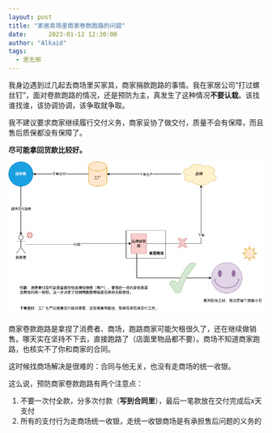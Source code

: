 ```yaml
---
layout: post
title: "家居卖场里商家卷款跑路的问题"
date:      2023-01-12 12:30:00
author: "Alkaid"
tags:
  - 思无邪
---
```




我身边遇到过几起去商场里买家具，商家捐款跑路的事情。我在家居公司“打过螺丝钉”，面对卷款跑路的情况，还是预防为主，真发生了这种情况**不要认栽**。该找谁找谁，该协调协调，该争取就争取。

我不建议要求商家继续履行交付义务，商家妥协了做交付，质量不会有保障，而且售后质保都没有保障了。

**尽可能拿回货款比较好。**

![商家卷款跑路图](/img/in-post-2023/%E4%B8%80%E5%BC%A0%E5%9B%BE%E8%AF%B4%E6%98%8E%E5%95%86%E5%AE%B6%E8%B7%91%E8%B7%AF.PNG)

商家卷款跑路是拿捏了消费者、商场，跑路商家可能欠租很久了，还在继续做销售。哪天实在坚持不下去，直接跑路了（店面里物品都不要）。商场不知道商家跑路，也核实不了你和商家的合同。

这时候找商场解决是很难的：合同与他无关，也没有走商场的统一收银。

这么说，预防商家卷款跑路有两个注意点：

1. 不要一次付全款，分多次付款（**写到合同里**），最后一笔款放在交付完成后x天支付
2. 所有的支付行为走商场统一收银，走统一收银商场是有承担售后问题的义务的

